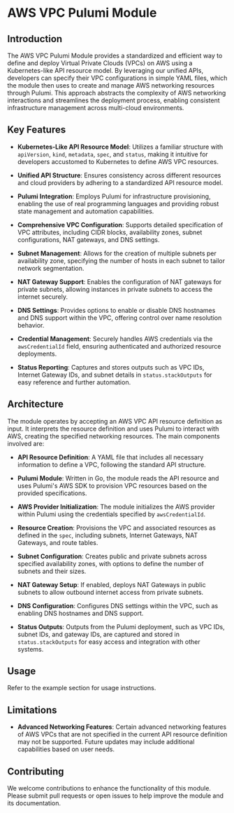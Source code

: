 # AWS VPC Pulumi Module

## Introduction

The AWS VPC Pulumi Module provides a standardized and efficient way to define and deploy Virtual Private Clouds (VPCs) on AWS using a Kubernetes-like API resource model. By leveraging our unified APIs, developers can specify their VPC configurations in simple YAML files, which the module then uses to create and manage AWS networking resources through Pulumi. This approach abstracts the complexity of AWS networking interactions and streamlines the deployment process, enabling consistent infrastructure management across multi-cloud environments.

## Key Features

- **Kubernetes-Like API Resource Model**: Utilizes a familiar structure with `apiVersion`, `kind`, `metadata`, `spec`, and `status`, making it intuitive for developers accustomed to Kubernetes to define AWS VPC resources.

- **Unified API Structure**: Ensures consistency across different resources and cloud providers by adhering to a standardized API resource model.

- **Pulumi Integration**: Employs Pulumi for infrastructure provisioning, enabling the use of real programming languages and providing robust state management and automation capabilities.

- **Comprehensive VPC Configuration**: Supports detailed specification of VPC attributes, including CIDR blocks, availability zones, subnet configurations, NAT gateways, and DNS settings.

- **Subnet Management**: Allows for the creation of multiple subnets per availability zone, specifying the number of hosts in each subnet to tailor network segmentation.

- **NAT Gateway Support**: Enables the configuration of NAT gateways for private subnets, allowing instances in private subnets to access the internet securely.

- **DNS Settings**: Provides options to enable or disable DNS hostnames and DNS support within the VPC, offering control over name resolution behavior.

- **Credential Management**: Securely handles AWS credentials via the `awsCredentialId` field, ensuring authenticated and authorized resource deployments.

- **Status Reporting**: Captures and stores outputs such as VPC IDs, Internet Gateway IDs, and subnet details in `status.stackOutputs` for easy reference and further automation.

## Architecture

The module operates by accepting an AWS VPC API resource definition as input. It interprets the resource definition and uses Pulumi to interact with AWS, creating the specified networking resources. The main components involved are:

- **API Resource Definition**: A YAML file that includes all necessary information to define a VPC, following the standard API structure.

- **Pulumi Module**: Written in Go, the module reads the API resource and uses Pulumi's AWS SDK to provision VPC resources based on the provided specifications.

- **AWS Provider Initialization**: The module initializes the AWS provider within Pulumi using the credentials specified by `awsCredentialId`.

- **Resource Creation**: Provisions the VPC and associated resources as defined in the `spec`, including subnets, Internet Gateways, NAT Gateways, and route tables.

- **Subnet Configuration**: Creates public and private subnets across specified availability zones, with options to define the number of subnets and their sizes.

- **NAT Gateway Setup**: If enabled, deploys NAT Gateways in public subnets to allow outbound internet access from private subnets.

- **DNS Configuration**: Configures DNS settings within the VPC, such as enabling DNS hostnames and DNS support.

- **Status Outputs**: Outputs from the Pulumi deployment, such as VPC IDs, subnet IDs, and gateway IDs, are captured and stored in `status.stackOutputs` for easy access and integration with other systems.

## Usage

Refer to the example section for usage instructions.

## Limitations

- **Advanced Networking Features**: Certain advanced networking features of AWS VPCs that are not specified in the current API resource definition may not be supported. Future updates may include additional capabilities based on user needs.

## Contributing

We welcome contributions to enhance the functionality of this module. Please submit pull requests or open issues to help improve the module and its documentation.
